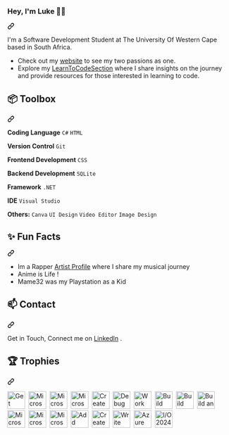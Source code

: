 <h3 class="heading-element" dir="auto">Hey, I'm Luke 👋🏽</h3>
<a id="user-content-hey-im-luke-" class="anchor" aria-label="Permalink: Hey, I'm Luke 👋🏽" href="#hey-im-luke-"><svg class="octicon octicon-link" viewBox="0 0 16 16" version="1.1" width="16"height="16" aria-hidden="true"><path d="m7.775 3.275 1.25-1.25a3.5 3.5 0 1 1 4.95 4.95l-2.5 2.5a3.5 3.5 0 0 1-4.95 0 .751.751 0 0 1 .018-1.042.751.751 0 0 1 1.042-.018 1.998 1.998 0 0 0 2.83 0l2.5-2.5a2.002 2.002 0 0 0-2.83-2.83l-1.25 1.25a.751.751 0 0 1-1.042-.018.751.751 0 0 1-.018-1.042Zm-4.69 9.64a1.998 1.998 0 0 0 2.83 0l1.25-1.25a.751.751 0 0 1 1.042.018.751.751 0 0 1 .018 1.042l-1.25 1.25a3.5 3.5 0 1 1-4.95-4.95l2.5-2.5a3.5 3.5 0 0 1 4.95 0 .751.751 0 0 1-.018 1.042.751.751 0 0 1-1.042.018 1.998 1.998 0 0 0-2.83 0l-2.5 2.5a1.998 1.998 0 0 0 0 2.83Z"></path></svg></a>
<p dir="auto">I'm a Software Development Student at The University Of Western Cape based in South Africa.</p>
<ul dir="auto"> 
<li>
  Check out my  <a href="https://www.urbanuprise.co.za/" rel="nofollow">website</a> to see my two passions as one.</li>
</li>
<li>
  Explore my  <a href="https://www.urbanuprise.co.za/learntocode" rel="nofollow">LearnToCodeSection</a> where I share insights on the journey and provide resources for those interested in learning to code.</li>
</li>
</ul>
<h2 class="heading-element" dir="auto">📦 Toolbox</h2>
<a id="user-content--toolbox" class="anchor" aria-label="Permalink: 📦 Toolbox" href="#-toolbox"><svg class="octicon octicon-link" viewBox="0 0 16 16" version="1.1" width="16" height="16" aria-hidden="true"><path d="m7.775 3.275 1.25-1.25a3.5 3.5 0 1 1 4.95 4.95l-2.5 2.5a3.5 3.5 0 0 1-4.95 0 .751.751 0 0 1 .018-1.042.751.751 0 0 1 1.042-.018 1.998 1.998 0 0 0 2.83 0l2.5-2.5a2.002 2.002 0 0 0-2.83-2.83l-1.25 1.25a.751.751 0 0 1-1.042-.018.751.751 0 0 1-.018-1.042Zm-4.69 9.64a1.998 1.998 0 0 0 2.83 0l1.25-1.25a.751.751 0 0 1 1.042.018.751.751 0 0 1 .018 1.042l-1.25 1.25a3.5 3.5 0 1 1-4.95-4.95l2.5-2.5a3.5 3.5 0 0 1 4.95 0 .751.751 0 0 1-.018 1.042.751.751 0 0 1-1.042.018 1.998 1.998 0 0 0-2.83 0l-2.5 2.5a1.998 1.998 0 0 0 0 2.83Z"></path></svg></a>
<p dir="auto">
<strong>Coding Language</strong>
<code>C#</code>
<code>HTML</code>
</p>
<p dir="auto">
<strong>Version Control</strong>
<code>Git</code>
</p>
<p dir="auto">
<strong>Frontend Development</strong>
<code>CSS</code>
</p>
<p dir="auto">
<strong>Backend Development</strong>
<code>SQLite</code>
</p>
<p dir="auto">
<strong>Framework</strong>
<code>.NET</code>
</p>
<p dir="auto">
<strong>IDE</strong>
<code>Visual Studio</code>
<p dir="auto">
<strong>Others:</strong>
<code>Canva</code>
<code>UI Design</code>
<code>Video Editor</code>
<code>Image Design</code>
</p>
<h2 class="heading-element" dir="auto">✨ Fun Facts</h2>
<a id="user-content--fun-facts" class="anchor" aria-label="Permalink: ✨ Fun Facts" href="#-fun-facts"><svg class="octicon octicon-link" viewBox="0 0 16 16" version="1.1" width="16" height="16" aria-hidden="true"><path d="m7.775 3.275 1.25-1.25a3.5 3.5 0 1 1 4.95 4.95l-2.5 2.5a3.5 3.5 0 0 1-4.95 0 .751.751 0 0 1 .018-1.042.751.751 0 0 1 1.042-.018 1.998 1.998 0 0 0 2.83 0l2.5-2.5a2.002 2.002 0 0 0-2.83-2.83l-1.25 1.25a.751.751 0 0 1-1.042-.018.751.751 0 0 1-.018-1.042Zm-4.69 9.64a1.998 1.998 0 0 0 2.83 0l1.25-1.25a.751.751 0 0 1 1.042.018.751.751 0 0 1 .018 1.042l-1.25 1.25a3.5 3.5 0 1 1-4.95-4.95l2.5-2.5a3.5 3.5 0 0 1 4.95 0 .751.751 0 0 1-.018 1.042.751.751 0 0 1-1.042.018 1.998 1.998 0 0 0-2.83 0l-2.5 2.5a1.998 1.998 0 0 0 0 2.83Z"></path></svg></a>
<ul dir="auto">
<li>
 Im a Rapper  <a href="https://www.urbanuprise.co.za/luke-padiachy" rel="nofollow">Artist Profile</a> where I share my musical journey
</li>
<li>
  Anime is Life !
</li>
<li>
  Mame32 was my Playstation as a Kid
</li>
</ul>
<h2 class="heading-element" dir="auto">📫 Contact</h2>
<a id="user-content--contact" class="anchor" aria-label="Permalink: 📫 Contact" href="#-contact"><svg class="octicon octicon-link" viewBox="0 0 16 16" version="1.1" width="16" height="16" aria-hidden="true"><path d="m7.775 3.275 1.25-1.25a3.5 3.5 0 1 1 4.95 4.95l-2.5 2.5a3.5 3.5 0 0 1-4.95 0 .751.751 0 0 1 .018-1.042.751.751 0 0 1 1.042-.018 1.998 1.998 0 0 0 2.83 0l2.5-2.5a2.002 2.002 0 0 0-2.83-2.83l-1.25 1.25a.751.751 0 0 1-1.042-.018.751.751 0 0 1-.018-1.042Zm-4.69 9.64a1.998 1.998 0 0 0 2.83 0l1.25-1.25a.751.751 0 0 1 1.042.018.751.751 0 0 1 .018 1.042l-1.25 1.25a3.5 3.5 0 1 1-4.95-4.95l2.5-2.5a3.5 3.5 0 0 1 4.95 0 .751.751 0 0 1-.018 1.042.751.751 0 0 1-1.042.018 1.998 1.998 0 0 0-2.83 0l-2.5 2.5a1.998 1.998 0 0 0 0 2.83Z"></path></svg></a>
<p dir="auto">
Get in Touch, Connect me on <a href="https://www.linkedin.com/in/luke-padiachy/" rel="nofollow">LinkedIn</a> . </p>
<h2 class="heading-element" dir="auto"> 🏆 Trophies</h2>
<a id="user-content--trophies" class="anchor" aria-label="Permalink: 🏆 Trophies" href="#-trophies"><svg class="octicon octicon-link" viewBox="0 0 16 16" version="1.1" width="16" height="16" aria-hidden="true"><path d="m7.775 3.275 1.25-1.25a3.5 3.5 0 1 1 4.95 4.95l-2.5 2.5a3.5 3.5 0 0 1-4.95 0 .751.751 0 0 1 .018-1.042.751.751 0 0 1 1.042-.018 1.998 1.998 0 0 0 2.83 0l2.5-2.5a2.002 2.002 0 0 0-2.83-2.83l-1.25 1.25a.751.751 0 0 1-1.042-.018.751.751 0 0 1-.018-1.042Zm-4.69 9.64a1.998 1.998 0 0 0 2.83 0l1.25-1.25a.751.751 0 0 1 1.042.018.751.751 0 0 1 .018 1.042l-1.25 1.25a3.5 3.5 0 1 1-4.95-4.95l2.5-2.5a3.5 3.5 0 0 1 4.95 0 .751.751 0 0 1-.018 1.042.751.751 0 0 1-1.042.018 1.998 1.998 0 0 0-2.83 0l-2.5 2.5a1.998 1.998 0 0 0 0 2.83Z"></path></svg></a>
<p dir="auto">
<div>
  <img src="https://learn.microsoft.com/en-us/training/achievements/provision-and-manage-azure-cognitive-services.svg" title="Get started with Azure AI Services" alt="Get started with Azure AI Services" width="40" height="40"/>&nbsp;
  <img src="https://learn.microsoft.com/en-us/training/achievements/generic-trophy.svg" title="Microsoft Azure AI Fundamentals: Document Intelligence and Knowledge Mining" alt="Microsoft Azure AI Fundamentals: Document Intelligence and Knowledge Mining" width="40" height="40"/>&nbsp;
  <img src="https://learn.microsoft.com/en-us/learn/achievements/explore-natural-language-processing.svg" title="Microsoft Azure AI Fundamentals: Natural Language Processing" alt="Microsoft Azure AI Fundamentals: Natural Language Processing" width="40" height="40"/>&nbsp;
<img src="https://learn.microsoft.com/en-us/learn/achievements/explore-computer-vision-microsoft-azure.svg" title="Microsoft Azure AI Fundamentals: Computer Vision" alt="Microsoft Azure AI Fundamentals: Computer Vision" width="40" height="40"/>&nbsp;
<img src="https://learn.microsoft.com/en-us/training/achievements/get-started-c-sharp-part-5.svg" title="Create methods in C# console applications (Get started with C#, Part 5)" alt="Create methods in C# console applications (Get started with C#, Part 5)" width="40" height="40"/>&nbsp;
<img src="https://learn.microsoft.com/en-us/training/achievements/debug-c-sharp-console-applications.svg" title="Debug C# console applications (Get started with C#, Part 6)" alt="Debug C# console applications (Get started with C#, Part 6)" width="40" height="40"/>&nbsp;
<img src="https://learn.microsoft.com/en-us/training/achievements/csharp-data.svg" title="Work with variable data in C# console applications (Get started with C#, Part 4)" alt="Work with variable data in C# console applications (Get started with C#, Part 4)" width="40" height="40"/>&nbsp;
<img src="https://learn.microsoft.com/en-us/training/achievements/build-dotnet-applications-csharp.svg" title="Build .NET applications with C#" alt="Build .NET applications with C#" width="40" height="40"/>&nbsp;                         <img src="https://learn.microsoft.com/en-us/training/achievements/github/build-community-driven-projects-github.svg" title="Build community-driven software projects on GitHub" alt="Build community-driven software projects on GitHub" width="40" height="40"/>&nbsp;
<img src="https://learn.microsoft.com/en-us/training/achievements/introduction-to-founders-hub.svg" title="Build an early-stage startup" alt="Build an early-stage startup" width="40" height="40"/>&nbsp;
<img src="https://learn.microsoft.com/en-us/learn/achievements/generic-badge.svg" title="Microsoft Azure AI Fundamentals: Generative AI" alt="Microsoft Azure AI Fundamentals: Generative AI" width="40" height="40"/>&nbsp;
<img src="https://learn.microsoft.com/en-us/learn/achievements/get-started-with-artificial-intelligence-on-azure.svg" title="Microsoft Azure AI Fundamentals: AI Overview" alt="Microsoft Azure AI Fundamentals: AI Overview" width="40" height="40"/>&nbsp;
<img src="https://learn.microsoft.com/en-us/training/achievements/microsoft-azure-fundamentals-describe-cloud-concepts.svg" title="Microsoft Azure Fundamentals: Describe cloud concepts" alt="Microsoft Azure Fundamentals: Describe cloud concepts" width="40" height="40"/>&nbsp;
<img src="https://learn.microsoft.com/en-us/training/achievements/add-logic-c-sharp-console-applications.svg" title="Add logic to C# console applications (Get started with C#, Part 3)" alt="Add logic to C# console applications (Get started with C#, Part 3)" width="40" height="40"/>&nbsp;
<img src="https://learn.microsoft.com/en-us/training/achievements/get-started-c-sharp-part-2.svg" title="Create and run simple C# console applications (Get started with C#, Part 2)" alt="Create and run simple C# console applications (Get started with C#, Part 2)" width="40" height="40"/>&nbsp;
<img src="https://learn.microsoft.com/en-us/training/achievements/get-started-c-sharp-part-1.svg" title="Write your first code using C# (Get started with C#, Part 1)" alt="Write your first code using C# (Get started with C#, Part 1)" width="40" height="40"/>&nbsp;
<img src="https://images.credly.com/size/110x110/images/486d0b19-bd25-4559-93d8-028809d56df6/image.png" title="Azure Responsible AI Workshop - Completion" alt="Azure Responsible AI Workshop - Completion" width="40" height="40"/>&nbsp;
<img src="https://developers.google.com/static/profile/badges/events/io/2024/registered/badge.svg" title="I/O 2024 - Registered" alt="I/O 2024 - Registered" width="40" height="40"/>&nbsp;
</div>

